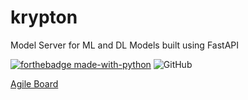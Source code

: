 # krypton

Model Server for ML and DL Models built using FastAPI

[![forthebadge made-with-python](http://ForTheBadge.com/images/badges/made-with-python.svg)](https://www.python.org/)
![GitHub](https://img.shields.io/github/license/saivarunk/krypton?style=flat-square)

[Agile Board](https://krypton.myjetbrains.com/youtrack/agiles/115-0/116-2)
